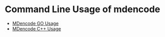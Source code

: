 # Command Line Usage of mdencode


- [MDencode GO Usage](https://github.com/singularian/mdencode/blob/master/docs/Usage_go.md) 
- [MDencode C++ Usage](https://github.com/singularian/mdencode/blob/master/docs/Usage_cpp.md) 
